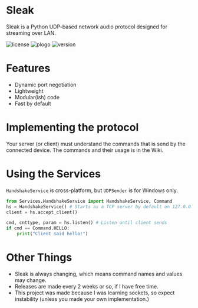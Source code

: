 # Sleak
Sleak is a Python UDP-based network audio protocol designed for streaming over LAN. 

![license](https://img.shields.io/badge/license-MIT-green)
![plogo](https://img.shields.io/badge/Python-3.10-blue)
![version](https://img.shields.io/badge/version-v0.0.1a-brightgreen)


# Features
- Dynamic port negotiation
- Lightweight
- Modular(ish) code
- Fast by default

# Implementing the protocol
Your server (or client) must understand the commands that is send by the connected device. The commands and their usage is in the Wiki.

# Using the Services
`HandshakeService` is cross-platform, but `UDPSender` is for Windows only.
```python
from Services.HandshakeService import HandshakeService, Command
hs = HandshakeService() # Starts as a TCP server by default on 127.0.0.1:1337
client = hs.accept_client()

cmd, cnttype, param = hs.listen() # Listen until client sends
if cmd == Command.HELLO:
    print("Client said hello!")

 ```
# Other Things
- Sleak is always changing, which means command names and values may change.
- Releases are made every 2 weeks or so, if I have free time.
- This project was made because I was learning sockets,
so expect instability (unless you made your own implementation.)
